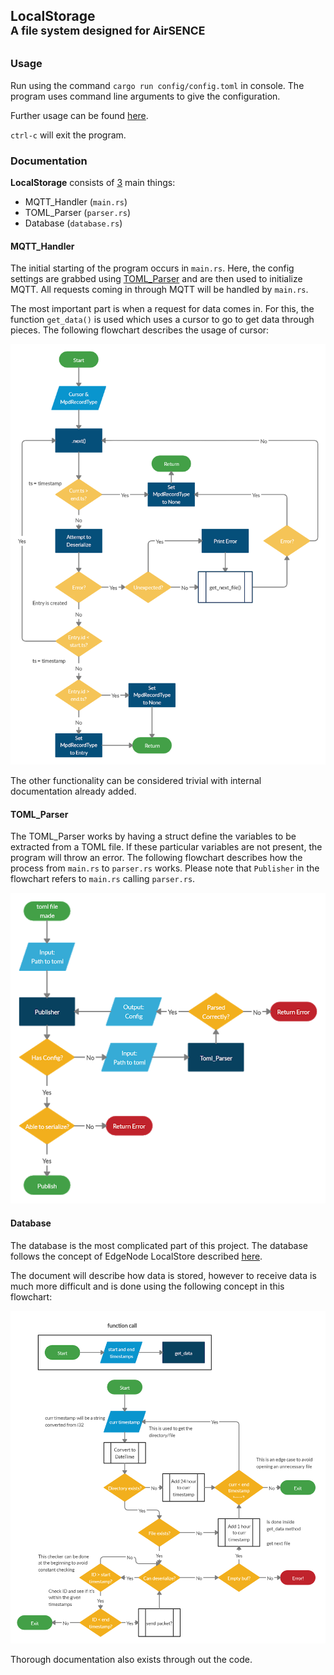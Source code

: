 LocalStorage\
<sup>A file system designed for AirSENCE</sup>
----------------------------

### Usage
Run using the command `cargo run config/config.toml` in console. The program uses command line arguments to give the configuration.

Further usage can be found [here](https://github.com/BeniReydman/test_localStorage).

`ctrl-c` will exit the program.

### Documentation

**LocalStorage** consists of <ins>3</ins> main things:
- MQTT_Handler (`main.rs`)
- TOML_Parser (`parser.rs`)
- Database (`database.rs`)

#### MQTT_Handler

The initial starting of the program occurs in `main.rs`. Here, the config settings are grabbed using [TOML_Parser](#toml_parser) and are then used to initialize MQTT. All requests coming in through MQTT will be handled by `main.rs`.

The most important part is when a request for data comes in. For this, the function `get_data()` is used which uses a cursor to go to get data through pieces. The following flowchart describes the usage of cursor:

![Cursor](flowcharts/cursor.png)

The other functionality can be considered trivial with internal documentation already added.

#### TOML_Parser

The TOML_Parser works by having a struct define the variables to be extracted from a TOML file. If these particular variables are not present, the program will throw an error. The following flowchart describes how the process from `main.rs` to `parser.rs` works. Please note that `Publisher` in the flowchart refers to `main.rs` calling `parser.rs`.

![Parser](flowcharts/parser.png)

#### Database

The database is the most complicated part of this project. The database follows the concept of EdgeNode LocalStore described [here](https://github.com/BeniReydman/LocalStorage/documentation/EdgeNode_LocalStore.md).

The document will describe how data is stored, however to receive data is much more difficult and is done using the following concept in this flowchart:

![Parser](flowcharts/get_data.png)

Thorough documentation also exists through out the code.
